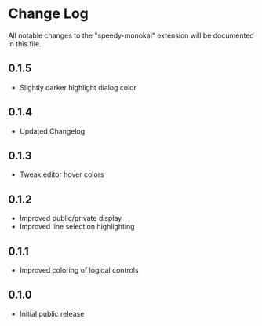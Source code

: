 # Change Log
All notable changes to the "speedy-monokai" extension will be documented in this file.

## 0.1.5
- Slightly darker highlight dialog color

## 0.1.4
- Updated Changelog

## 0.1.3
- Tweak editor hover colors

## 0.1.2
- Improved public/private display
- Improved line selection highlighting

## 0.1.1
- Improved coloring of logical controls

## 0.1.0
- Initial public release
